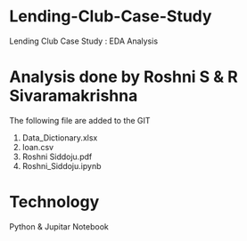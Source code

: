 # Lending-Club-Case-Study
Lending Club Case Study : EDA Analysis

# Analysis done by Roshni S & R Sivaramakrishna
The following file are added to the GIT

1. Data_Dictionary.xlsx
2. loan.csv
3. Roshni Siddoju.pdf
4. Roshni_Siddoju.ipynb


# Technology
Python & Jupitar Notebook 
